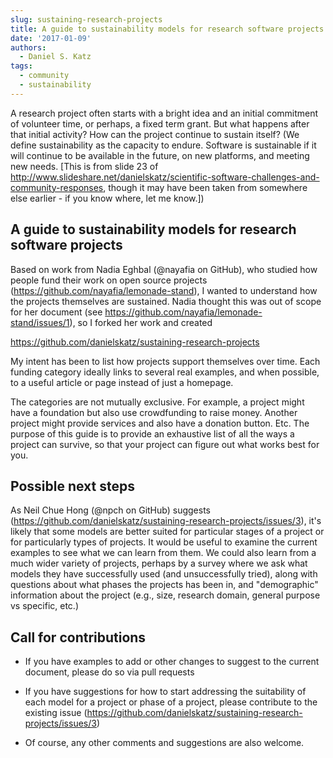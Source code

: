 ```yaml
---
slug: sustaining-research-projects
title: A guide to sustainability models for research software projects
date: '2017-01-09'
authors:
  - Daniel S. Katz
tags:
  - community
  - sustainability
---
```


A research project often starts with a bright idea and an initial commitment of volunteer time, or perhaps,
a fixed term grant. But what happens after that initial activity? How can the project continue to
sustain itself? (We define sustainability as the capacity to endure. Software is sustainable if it
will continue to be available in the future, on new platforms, and meeting new needs.
[This is from slide 23 of http://www.slideshare.net/danielskatz/scientific-software-challenges-and-community-responses,
though it may have been taken from somewhere else earlier - if you know where, let me know.])

## A guide to sustainability models for research software projects

Based on work from Nadia Eghbal (@nayafia on GitHub), who studied how people fund their work on open source projects
(https://github.com/nayafia/lemonade-stand), I wanted to understand how
the projects themselves are sustained. Nadia thought this was out of scope for her document
(see https://github.com/nayafia/lemonade-stand/issues/1), so I forked her work and created

  https://github.com/danielskatz/sustaining-research-projects

My intent has been to list how projects support themselves over time. Each funding category
ideally links to several real examples, and when possible, to a useful article or page instead of just a homepage.

The categories are not mutually exclusive. For example, a project might have a foundation but also use
crowdfunding to raise money. Another project might provide services and also have a donation button. Etc.
The purpose of this guide is to provide an exhaustive list of all the ways a project can survive, so that
your project can figure out what works best for you.

## Possible next steps

As Neil Chue Hong (@npch on GitHub) suggests (https://github.com/danielskatz/sustaining-research-projects/issues/3), it's likely that some models
are better suited for particular stages of a project or for particularly types of projects.  It would be useful to
examine the current examples to see what we can learn from them.  We could also learn from a much wider variety of
projects, perhaps by a survey where we ask what models they have successfully used (and unsuccessfully tried), along
with questions about what phases the projects has been in, and "demographic" information about the project (e.g.,
size, research domain, general purpose vs specific, etc.)

## Call for contributions

- If you have examples to add or other changes to suggest to the current document, please do so via pull requests

- If you have suggestions for how to start addressing the suitability of each model for a project or phase of a project,
please contribute to the existing issue (https://github.com/danielskatz/sustaining-research-projects/issues/3)

- Of course, any other comments and suggestions are also welcome.
